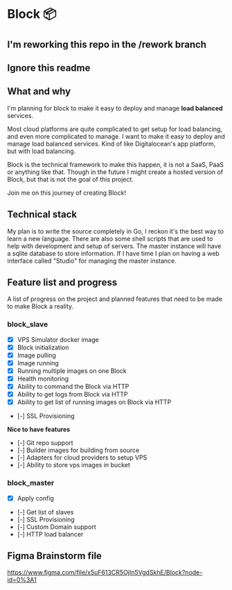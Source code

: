 # Block 📦

## I'm reworking this repo in the /rework branch
## Ignore this readme

## What and why
I'm planning for block to make it easy to deploy and manage **load balanced** services. 

Most cloud platforms are quite complicated to get setup for load balancing, and even more complicated to manage. I want to make it easy to deploy and manage load balanced services. Kind of like Digitalocean's app platform, but with load balancing. 

Block is the technical framework to make this happen, it is not a SaaS, PaaS or anything like that. Though in the future I might create a hosted version of Block, but that is not the goal of this project.

Join me on this journey of creating Block!

## Technical stack
My plan is to write the source completely in Go, I reckon it's the best way to learn a new language. 
There are also some shell scripts that are used to help with development and setup of servers. The master instance will have a sqlite database to store information. If I have time I plan on having a web interface called "Studio" for managing the master instance.

## Feature list and progress
A list of progress on the project and planned features that need to be made to make Block a reality.

### block_slave

- [x] VPS Simulator docker image
- [x] Block initialization
- [X] Image pulling
- [X] Image running
- [X] Running multiple images on one Block
- [X] Health monitoring
- [X] Ability to command the Block via HTTP
- [X] Ability to get logs from Block via HTTP
- [X] Ability to get list of running images on Block via HTTP
- [-] SSL Provisioning

**Nice to have features**
- [-] Git repo support
- [-] Builder images for building from source
- [-] Adapters for cloud providers to setup VPS
- [-] Ability to store vps images in bucket


### block_master

- [X] Apply config
- [-] Get list of slaves
- [-] SSL Provisioning
- [-] Custom Domain support
- [-] HTTP load balancer

## Figma Brainstorm file
https://www.figma.com/file/x5uF613CR5OjIn5VgdSkhE/Block?node-id=0%3A1
